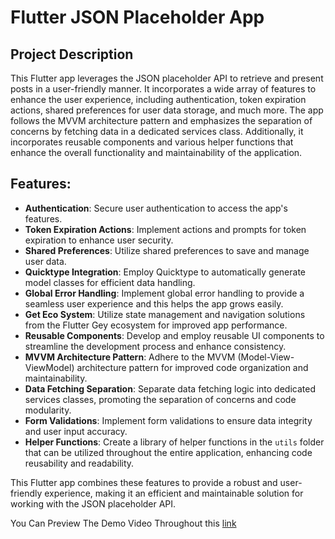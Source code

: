 # Flutter JSON Placeholder App

## Project Description
This Flutter app leverages the JSON placeholder API to retrieve and present posts in a user-friendly manner. It incorporates a wide array of features to enhance the user experience, including authentication, token expiration actions, shared preferences for user data storage, and much more. The app follows the MVVM architecture pattern and emphasizes the separation of concerns by fetching data in a dedicated services class. Additionally, it incorporates reusable components and various helper functions that enhance the overall functionality and maintainability of the application.

## Features:
- **Authentication**: Secure user authentication to access the app's features.
- **Token Expiration Actions**: Implement actions and prompts for token expiration to enhance user security.
- **Shared Preferences**: Utilize shared preferences to save and manage user data.
- **Quicktype Integration**: Employ Quicktype to automatically generate model classes for efficient data handling.
- **Global Error Handling**: Implement global error handling to provide a seamless user experience and this helps the app grows easily.
- **Get Eco System**: Utilize state management and navigation solutions from the Flutter Gey ecosystem for improved app performance.
- **Reusable Components**: Develop and employ reusable UI components to streamline the development process and enhance consistency.
- **MVVM Architecture Pattern**: Adhere to the MVVM (Model-View-ViewModel) architecture pattern for improved code organization and maintainability.
- **Data Fetching Separation**: Separate data fetching logic into dedicated services classes, promoting the separation of concerns and code modularity.
- **Form Validations**: Implement form validations to ensure data integrity and user input accuracy.
- **Helper Functions**: Create a library of helper functions in the `utils` folder that can be utilized throughout the entire application, enhancing code reusability and readability.

This Flutter app combines these features to provide a robust and user-friendly experience, making it an efficient and maintainable solution for working with the JSON placeholder API.

You Can Preview The Demo Video Throughout this [link](https://drive.google.com/file/d/17vmJeyMCpA6MvXvYPA5oV88YZdbIT9pv/view?usp=drive_link)
